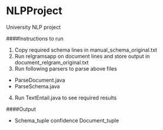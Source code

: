 # NLPProject

University NLP project

####Instructions to run
1. Copy required schema lines in manual_schema_original.txt
2. Run relgramsapp on document lines and store output in document_relgram_original.txt
3. Run following parsers to parse above files
  - ParseDocument.java
  - ParseSchema.java
4. Run TextEntail.java to see required results

####Output
- Schema_tuple  confidence  Document_tuple

